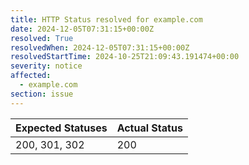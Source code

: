 ```yaml
---
title: HTTP Status resolved for example.com
date: 2024-12-05T07:31:15+00:00Z
resolved: True
resolvedWhen: 2024-12-05T07:31:15+00:00Z
resolvedStartTime: 2024-10-25T21:09:43.191474+00:00
severity: notice
affected:
  - example.com
section: issue
---
```


| Expected Statuses | Actual Status  |
|-------------------|----------------|
| 200, 301, 302 | 200 |
